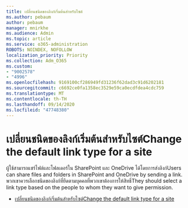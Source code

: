 ```yaml
---
title: เปลี่ยนชนิดของลิงก์เริ่มต้นสำหรับไซต์
ms.author: pebaum
author: pebaum
manager: mnirkhe
ms.audience: Admin
ms.topic: article
ms.service: o365-administration
ROBOTS: NOINDEX, NOFOLLOW
localization_priority: Priority
ms.collection: Adm_O365
ms.custom:
- "9002578"
- "4996"
ms.openlocfilehash: 9169100cf286949fd31236f62dad3c91d6202181
ms.sourcegitcommit: c6692ce0fa1358ec3529e59ca0ecdfdea4cdc759
ms.translationtype: MT
ms.contentlocale: th-TH
ms.lasthandoff: 09/14/2020
ms.locfileid: "47748380"
---
```

# <a name="change-the-default-link-type-for-a-site"></a><span data-ttu-id="e51dc-102">เปลี่ยนชนิดของลิงก์เริ่มต้นสำหรับไซต์</span><span class="sxs-lookup"><span data-stu-id="e51dc-102">Change the default link type for a site</span></span>

<span data-ttu-id="e51dc-103">ผู้ใช้สามารถแชร์ไฟล์และโฟลเดอร์ใน SharePoint และ OneDrive ได้โดยการส่งลิงก์</span><span class="sxs-lookup"><span data-stu-id="e51dc-103">Users can share files and folders in SharePoint and OneDrive by sending a link.</span></span> <span data-ttu-id="e51dc-104">พวกเขาควรเลือกชนิดของลิงก์ที่ยึดตามบุคคลที่พวกเขาต้องการให้สิทธิ์</span><span class="sxs-lookup"><span data-stu-id="e51dc-104">They should select a link type based on the people to whom they want to give permission.</span></span>

- [<span data-ttu-id="e51dc-105">เปลี่ยนชนิดของลิงก์เริ่มต้นสำหรับไซต์</span><span class="sxs-lookup"><span data-stu-id="e51dc-105">Change the default link type for a site</span></span>](https://docs.microsoft.com/sharepoint/change-default-sharing-link)
